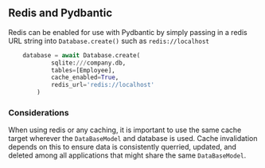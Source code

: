 ## Redis and Pydbantic
Redis can be enabled for use with Pydbantic by simply passing in a redis URL string into `Database.create()` such as `redis://localhost`

```python
    database = await Database.create(
            sqlite:///company.db,  
            tables=[Employee],
            cache_enabled=True,
            redis_url='redis://localhost'
        )
```

### Considerations
When using redis or any caching, it is important to use the same cache target wherever the `DataBaseModel` and database is used. Cache invalidation depends on this to ensure data is consistently querried, updated, and deleted among all applications that might share the same `DataBaseModel`. 

